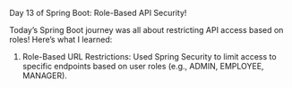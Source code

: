 Day 13 of Spring Boot: Role-Based API Security! <br>

Today’s Spring Boot journey was all about restricting API access based on roles! Here’s what I learned: <br>

1) Role-Based URL Restrictions: Used Spring Security to limit access to specific endpoints based on user roles (e.g., ADMIN, EMPLOYEE, MANAGER). 
